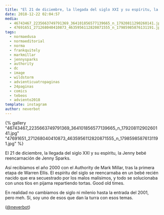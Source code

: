 ```yaml
---
title: "El 21 de diciembre, la llegada del siglo XXI y su espíritu, la Jenny bebé reencarnación de Jenny Sparks"
date: 2018-12-22 02:04:57
media: 
  - 46743467_2235663749791369_364101856577139665_n_17920811290260141.jpg
  - 47691651_271268040410873_4635956112820871555_n_17985985876131191.jpg
tags: 
  - normaedusa
  - normaeditorial
  - norma
  - frankquitely
  - markmillar
  - jennysparks
  - authority
  - dc
  - image
  - wildstorm
  - advienticuatropaginas
  - 24paginas
  - comics
  - tebeos
  - adviento2018
template: instagram
author: neverbot
---
```


{% gallery "46743467_2235663749791369_364101856577139665_n_17920811290260141.jpg" "47691651_271268040410873_4635956112820871555_n_17985985876131191.jpg" %}

El 21 de diciembre, la llegada del siglo XXI y su espíritu, la Jenny bebé reencarnación de Jenny Sparks.

Así recibíamos el año 2000 con el Authority de Mark Millar, tras la primera etapa de Warren Ellis. El espíritu del siglo se reencarnaba en un bebé recién nacido que era secuestrado por los malos malísimos, y todo se solucionaba con unos tíos en pijama repartiendo tortas. Good old times.

En realidad no cambiamos de siglo ni milenio hasta la entrada del 2001, pero meh. Sí, soy uno de esos que dan la turra con esos temas.

([@neverbot](https://instagram.com/neverbot))
